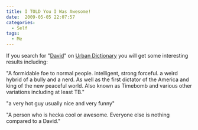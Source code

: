 ```yaml
---
title: I TOLD You I Was Awesome!
date:  2009-05-05 22:07:57
categories:
  - Self
tags:
  - Me
---
```


If you search for "<a href="http://www.urbandictionary.com/define.php?term=David" target="_blank">David</a>" on <a href="http://www.urbandictionary.com" target="_blank">Urban Dictionary</a> you will get some interesting results including:

"A formidable foe to normal people. intelligent, strong forceful. a weird hybrid of a bully and a nerd. As well as the first dictator of the America and king of the new peaceful world. Also known as Timebomb and various other variations including at least TB."

"a very hot guy usually nice and very funny"

"A person who is hecka cool or awesome. Everyone else is nothing compared to a David."
